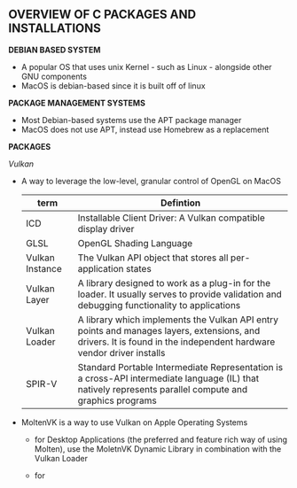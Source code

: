 ## **OVERVIEW OF C PACKAGES AND INSTALLATIONS**

**DEBIAN BASED SYSTEM**

- A popular OS that uses unix Kernel - such as Linux - alongside other GNU components
- MacOS is debian-based since it is built off of linux

**PACKAGE MANAGEMENT SYSTEMS**

- Most Debian-based systems use the APT package manager
- MacOS does not use APT, instead use Homebrew as a replacement

**PACKAGES**

_Vulkan_

- A way to leverage the low-level, granular control of OpenGL on MacOS

  | term            | Defintion                                                                                                                                                          |
  | --------------- | ------------------------------------------------------------------------------------------------------------------------------------------------------------------ |
  | ICD             | Installable Client Driver: A Vulkan compatible display driver                                                                                                      |
  | GLSL            | OpenGL Shading Language                                                                                                                                            |
  | Vulkan Instance | The Vulkan API object that stores all per-application states                                                                                                       |
  | Vulkan Layer    | A library designed to work as a plug-in for the loader. It usually serves to provide validation and debugging functionality to applications                        |
  | Vulkan Loader   | A library which implements the Vulkan API entry points and manages layers, extensions, and drivers. It is found in the independent hardware vendor driver installs |
  | SPIR-V          | Standard Portable Intermediate Representation is a cross-API intermediate language (IL) that natively represents parallel compute and graphics programs            |

- MoltenVK is a way to use Vulkan on Apple Operating Systems

  - for Desktop Applications (the preferred and feature rich way of using Molten), use the MoletnVK Dynamic Library in combination with the Vulkan Loader

  - for
